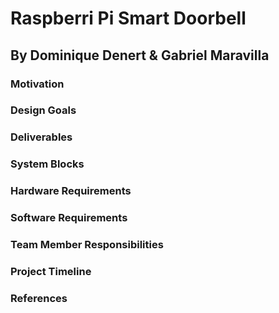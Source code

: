 # Raspberri Pi Smart Doorbell
## By Dominique Denert & Gabriel Maravilla

### Motivation

### Design Goals

### Deliverables

### System Blocks

### Hardware Requirements

### Software Requirements

### Team Member Responsibilities

### Project Timeline

### References